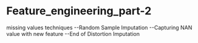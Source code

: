 # Feature_engineering_part-2
missing values techniques
--Random Sample Imputation
--Capturing NAN value with new feature
--End of Distortion Imputation

